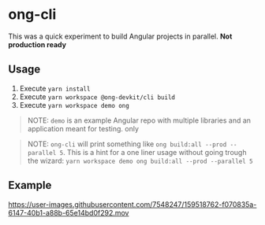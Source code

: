 # ong-cli

This was a quick experiment to build Angular projects in parallel.
**Not production ready**

## Usage

1. Execute `yarn install`
2. Execute `yarn workspace @ong-devkit/cli build`
3. Execute `yarn workspace demo ong`

> NOTE: `demo` is an example Angular repo with multiple libraries and an application
meant for testing. only

> NOTE: `ong-cli` will print something like `ong build:all --prod --parallel 5`. This
is a hint for a one liner usage without going trough the wizard: `yarn workspace demo ong build:all --prod --parallel 5`

## Example

https://user-images.githubusercontent.com/7548247/159518762-f070835a-6147-40b1-a88b-65e14bd0f292.mov
